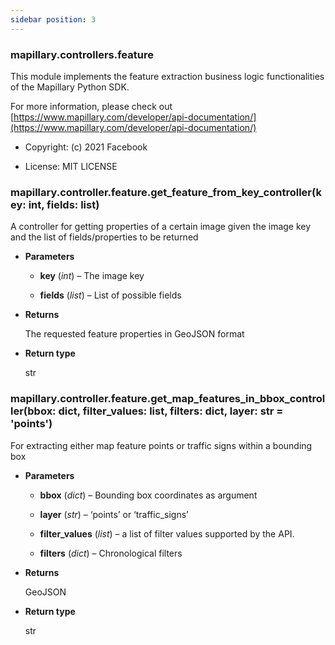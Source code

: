 ```yaml
---
sidebar position: 3
---
```



### mapillary.controllers.feature

This module implements the feature extraction business logic functionalities of the Mapillary
Python SDK.

For more information, please check out [https://www.mapillary.com/developer/api-documentation/](https://www.mapillary.com/developer/api-documentation/)


* Copyright: (c) 2021 Facebook


* License: MIT LICENSE


### mapillary.controller.feature.get_feature_from_key_controller(key: int, fields: list)
A controller for getting properties of a certain image given the image key and
the list of fields/properties to be returned


* **Parameters**

    
    * **key** (*int*) – The image key


    * **fields** (*list*) – List of possible fields



* **Returns**

    The requested feature properties in GeoJSON format



* **Return type**

    str



### mapillary.controller.feature.get_map_features_in_bbox_controller(bbox: dict, filter_values: list, filters: dict, layer: str = 'points')
For extracting either map feature points or traffic signs within a bounding box


* **Parameters**

    
    * **bbox** (*dict*) – Bounding box coordinates as argument


    * **layer** (*str*) – ‘points’ or ‘traffic_signs’


    * **filter_values** (*list*) – a list of filter values supported by the API.


    * **filters** (*dict*) – Chronological filters



* **Returns**

    GeoJSON



* **Return type**

    str

